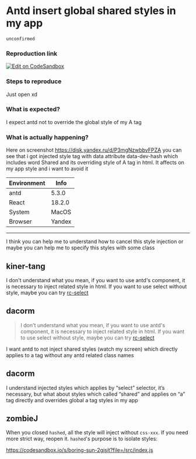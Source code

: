 # Antd insert global shared styles in my app

`unconfirmed`

### Reproduction link

[![Edit on CodeSandbox](https://codesandbox.io/static/img/play-codesandbox.svg)](https://codesandbox.io/s/suspicious-cookies-lylpit?file=/src/App.js)

### Steps to reproduce

Just open xd

### What is expected?

I expect antd not to override the global style of my A tag

### What is actually happening?

Here on screenshot https://disk.yandex.ru/d/P3mgNzwbbvFPZA you can see that i got injected style tag with data attribute data-dev-hash which includes word Shared and its overriding style of A tag in html. It affects on my app style and i want to avoid it

| Environment | Info   |
| ----------- | ------ |
| antd        | 5.3.0  |
| React       | 18.2.0 |
| System      | MacOS  |
| Browser     | Yandex |

---

I think you can help me to understand how to cancel this style injection or maybe you can help me to specify this styles with some class

<!-- generated by ant-design-issue-helper. DO NOT REMOVE -->

## kiner-tang

I don't understand what you mean, if you want to use antd's component, it is necessary to inject related style in html. If you want to use select without style, maybe you can try [rc-select](https://github.com/react-component/select)

## dacorm

> I don't understand what you mean, if you want to use antd's component, it is necessary to inject related style in html. If you want to use select without style, maybe you can try [rc-select](https://github.com/react-component/select)

I want antd to not inject shared styles (watch my screen) which directly applies to a tag without any antd related class names

## dacorm

I understand injected styles which applies by “select” selector, it’s necessary, but what about styles which called “shared” and applies on “a” tag directly and overrides global a tag styles in my app

## zombieJ

When you closed `hashed`, all the style will inject without `css-xxx`. If you need more strict way, reopen it. `hashed`'s purpose is to isolate styles:

https://codesandbox.io/s/boring-sun-2gjsit?file=/src/index.js
